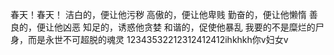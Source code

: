 
春天！春天！
洁白的，便让他污秽 高傲的，便让他卑贱
勤奋的，便让他懒惰 善良的，便让他凶恶
知足的，诱惑他贪婪 和谐的，促使他暴乱
我要的不是糜烂的尸身，而是永世不可超脱的魂灵
12343532212312412412ihkhkh你v妇女v
